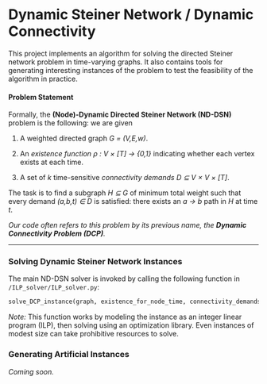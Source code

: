 # Dynamic Steiner Network / Dynamic Connectivity

This project implements an algorithm for solving the directed Steiner network problem in time-varying graphs. It also contains tools for generating interesting instances of the problem to test the feasibility of the algorithm in practice.


#### Problem Statement

Formally, the __(Node)-Dynamic Directed Steiner Network (ND-DSN)__ problem is the following: we are given

1. A weighted directed graph _G = (V,E,w)_.

2. An _existence function_ _ρ : V × [T] → {0,1}_ indicating whether each vertex exists at each time.

3. A set of _k_ time-sensitive _connectivity demands_ _D ⊆ V × V × [T]_.

The task is to find a subgraph _H ⊆ G_ of minimum total weight such that every demand _(a,b,t) ∈ D_ is satisfied: there exists an _a → b_ path in _H_ at time _t_.

_Our code often refers to this problem by its previous name, the **Dynamic Connectivity Problem (DCP)**._



---
### Solving Dynamic Steiner Network Instances

The main ND-DSN solver is invoked by calling the following function in `/ILP_solver/ILP_solver.py`:

```python
solve_DCP_instance(graph, existence_for_node_time, connectivity_demands, detailed_output=False)
```

_Note:_ This function works by modeling the instance as an integer linear program (ILP), then solving using an optimization library. Even instances of modest size can take prohibitive resources to solve.



### Generating Artificial Instances

_Coming soon._



